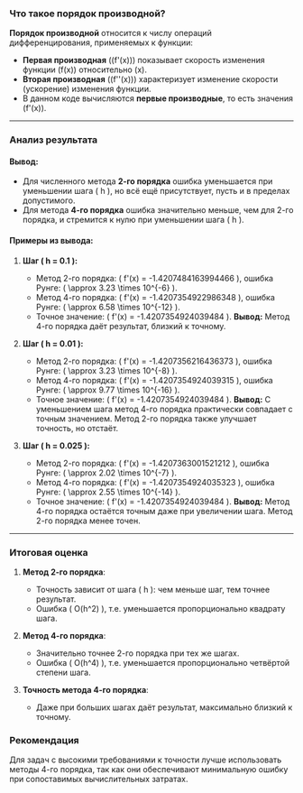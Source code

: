 ### Что такое порядок производной?

**Порядок производной** относится к числу операций дифференцирования, применяемых к функции:
- **Первая производная** (\(f'(x)\)) показывает скорость изменения функции \(f(x)\) относительно \(x\).
- **Вторая производная** (\(f''(x)\)) характеризует изменение скорости (ускорение) изменения функции.
- В данном коде вычисляются **первые производные**, то есть значения \(f'(x)\).

---

### Анализ результата

#### Вывод:
- Для численного метода **2-го порядка** ошибка уменьшается при уменьшении шага \( h \), но всё ещё присутствует, пусть и в пределах допустимого.
- Для метода **4-го порядка** ошибка значительно меньше, чем для 2-го порядка, и стремится к нулю при уменьшении шага \( h \).

#### Примеры из вывода:
1. **Шаг \( h = 0.1 \):**
   - Метод 2-го порядка: \( f'(x) = -1.4207484163994466 \), ошибка Рунге: \( \approx 3.23 \times 10^{-6} \).
   - Метод 4-го порядка: \( f'(x) = -1.4207354922986348 \), ошибка Рунге: \( \approx 6.58 \times 10^{-12} \).
   - Точное значение: \( f'(x) = -1.4207354924039484 \).
   **Вывод:** Метод 4-го порядка даёт результат, близкий к точному.

2. **Шаг \( h = 0.01 \):**
   - Метод 2-го порядка: \( f'(x) = -1.4207356216436373 \), ошибка Рунге: \( \approx 3.23 \times 10^{-8} \).
   - Метод 4-го порядка: \( f'(x) = -1.4207354924039315 \), ошибка Рунге: \( \approx 9.77 \times 10^{-16} \).
   - Точное значение: \( f'(x) = -1.4207354924039484 \).
   **Вывод:** С уменьшением шага метод 4-го порядка практически совпадает с точным значением. Метод 2-го порядка также улучшает точность, но отстаёт.

3. **Шаг \( h = 0.025 \):**
   - Метод 2-го порядка: \( f'(x) = -1.4207363001521212 \), ошибка Рунге: \( \approx 2.02 \times 10^{-7} \).
   - Метод 4-го порядка: \( f'(x) = -1.4207354924035323 \), ошибка Рунге: \( \approx 2.55 \times 10^{-14} \).
   - Точное значение: \( f'(x) = -1.4207354924039484 \).
   **Вывод:** Метод 4-го порядка остаётся точным даже при увеличении шага. Метод 2-го порядка менее точен.

---

### Итоговая оценка
1. **Метод 2-го порядка**:
   - Точность зависит от шага \( h \): чем меньше шаг, тем точнее результат.
   - Ошибка \( O(h^2) \), т.е. уменьшается пропорционально квадрату шага.

2. **Метод 4-го порядка**:
   - Значительно точнее 2-го порядка при тех же шагах.
   - Ошибка \( O(h^4) \), т.е. уменьшается пропорционально четвёртой степени шага.

3. **Точность метода 4-го порядка**:
   - Даже при больших шагах даёт результат, максимально близкий к точному.

### Рекомендация
Для задач с высокими требованиями к точности лучше использовать методы 4-го порядка, так как они обеспечивают минимальную ошибку при сопоставимых вычислительных затратах.